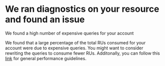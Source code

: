 <properties
	pageTitle="Expensive queries RCA"
	description="RCA - expensive query operations on collection"
	infoBubbleText="The cosmosdb account has expensive query operations."
	service="microsoft.documentdb"
	resource="databaseAccounts"
	authors="bharathb"
	displayOrder=""
	articleId="query_86D7D1E8-4CEF-40D5-AB7F-B16304CDB097"
  diagnosticScenario="MachineKeyUpdates"
	selfHelpType="rca"
	supportTopicIds=""
	resourceTags=""
	productPesIds="15585"
	cloudEnvironments="public"
/>
# We ran diagnostics on your resource and found an issue
<!--issueDescription-->
We found a high number of expensive queries for your account
<!--/issueDescription-->
We found that a large percentage of the total RUs consumed for your account were due to expensive queries. You might want to consider rewriting the queries to consume fewer RUs. Additonally, you can follow this [link](https://docs.microsoft.com/azure/cosmos-db/performance-tips) for general performance guidelines.
